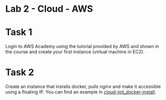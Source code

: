 # Lab 2 - Cloud - AWS

# Task 1
Login to AWS Academy using the tutorial provided by AWS and shown in the course and create your first instance (virtual machine in EC2).

# Task 2
Create an instance that installs docker, pulls nginx and make it accessible using a floating IP.
You can find an example in [cloud-init_docker-install](../cloud-init-examples/cloud-init_docker-install).